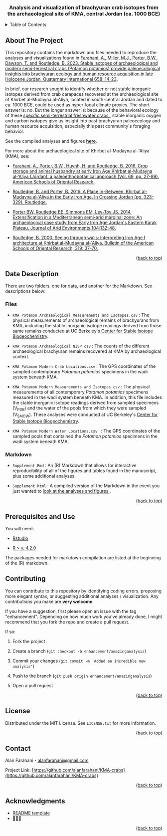 <!-- Improved compatibility of back to top link: See: https://github.com/othneildrew/Best-README-Template/pull/73 -->
<a name="readme-top"></a>
<!--
*** Thanks for checking out the Best-README-Template. If you have a suggestion
*** that would make this better, please fork the repo and create a pull request
*** or simply open an issue with the tag "enhancement".
*** Don't forget to give the project a star!
*** Thanks again! Now go create something AMAZING! :D
-->


<h3 align="center">Analysis and visualization of brachyuran crab isotopes from the archaeological site of KMA, central Jordan (ca. 1000 BCE)</h3>

<!-- TABLE OF CONTENTS -->
<details>
  <summary>Table of Contents</summary>
  <ol>
    <li>
      <a href="#about-the-project">About The Project</a>
    </li>
    <li>
      <a href="#data-description">Data Description</a>
      <ul>
        <li><a href="#files">Files</a></li>
        <li><a href="#markdown">Markdown</a></li>
      </ul>
    </li>
    <li><a href="#prerequisites-and-use">Prerequisites and Use</a></li>
    <li><a href="#contributing">Contributing</a></li>
    <li><a href="#license">License</a></li>
    <li><a href="#contact">Contact</a></li>
    <li><a href="#acknowledgments">Acknowledgments</a></li>
  </ol>
</details>



<!-- ABOUT THE PROJECT -->
## About The Project

This repository contains the markdown and files needed to reproduce the analyses and visualizations found in [Farahani, A., Miller, M.J., Porter, B.W., Dawson, T. and Routledge, B. 2023. Stable isotopes of archaeological and modern semi-terrestrial crabs (Potamon potamios) provide paleoecological insights into brachyuran ecology and human resource acquisition in late Holocene Jordan. Quaternary International 658: 14-23](https://www.sciencedirect.com/science/article/pii/S1040618223000733).

In brief, our research sought to identify whether or not stable inorganic isotopes derived from crab carapaces recovered at the archaeological site of Khirbet al-Mudayna al-Aliya, located in south-central Jordan and dated to ca. 1000 BCE, could be used as hyper-local climate proxies.  The short answer is: no.  But the longer answer is: because of the behavioral ecology of these [specific semi-terrestrial freshwater crabs ](https://en.wikipedia.org/wiki/Potamon_potamios), stable inorganic oxygen and carbon isotopes give us insight into past brachyuran paleoecology and human resource acquisition, especially this past community's foraging behavior.

See the compiled analyses and figures **<a href = "http://thebalkarchaeology.com/markdowns/KMAcrabs.html" target = "_blank"> here</a>**.

For more about the archaeological site of Khirbet al-Mudayna al-'Aliya (KMA), see: 

- [Farahani, A., Porter, B.W., Huynh, H. and Routledge, B. 2016. Crop storage and animal husbandry at early Iron Age Khirbat al-Mudayna al-‘Aliya (Jordan): a paleoethnobotanical approach (Vol. 69, pp. 27-89). American Schools of Oriental Research.](https://livrepository.liverpool.ac.uk/3002334/1/AASOR69-KMA.pdf)

- [Routledge, B. and Porter, B.,2016. A Place In-Between: Khirbat al-Mudayna al-‘Aliya in the Early Iron Age. In Crossing Jordan (pp. 323-329). Routledge.](https://www.taylorfrancis.com/chapters/edit/10.4324/9781315478579-44/place-bruce-routledge-benjamin-porter)

- [Porter BW, Routledge BE, Simmons EM, Lev-Tov JS. 2014. Extensification in a Mediterranean semi-arid marginal zone: An archaeological case study from Early Iron Age Jordan's Eastern Karak Plateau. Journal of Arid Environments 104:132-48.](https://escholarship.org/content/qt1tt957q7/qt1tt957q7.pdf)

- [Routledge, B. 2000. Seeing through walls: interpreting Iron Age I architecture at Khirbat al-Mudayna al-ʿAliya. Bulletin of the American Schools of Oriental Research, 319: 37-70.](https://www.journals.uchicago.edu/doi/abs/10.2307/1357559)

<p align="right">(<a href="#readme-top">back to top</a>)</p>


<!-- GETTING STARTED -->
## Data Description

There are two folders, one for data, and another for the Markdown.  See descriptions below:

### Files

- `KMA Potamon Archaeological Measurements and Isotopes.csv`
: The physical measurements of archaeological remains of brachyurans from KMA, including the stable inorganic isotope readings derived from those same remains conducted at UC Berkeley's [Center for Stable Isotope Biogeochemistry](https://nature.berkeley.edu/stableisotopelab/).

- `KMA Potamon Archaeological NISP.csv`
: The counts of the different archaeological brachyuran remains recovered at KMA by archaeological context.

- `KMA Potamon Modern Crab Locations.csv`
: The GPS coordinates of the sampled contemporary *Potamon potamios* specimens in the wadi system beneath KMA.

- `KMA Potamon Modern Measurements and Isotopes.csv`
: The physical measurements of all contemporary *Potamon potamios* specimens measured in the wadi system beneath KMA.  In addition, this file includes the stable inorganic isotope readings derived from sampled specimens (V<sub>PDB</sub>) and the water of the pools from which they were sampled (V<sub>SMOW</sub>).  These analyses were conducted at UC Berkeley's [Center for Stable Isotope Biogeochemistry](https://nature.berkeley.edu/stableisotopelab/).

- `KMA Potamon Modern Water Locations.csv `
: The GPS coordinates of the sampled pools that contained the *Potamon potamios* specimens in the wadi system beneath KMA.

### Markdown

- `Supplement.Rmd`
: An (R) Markdown that allows for interactive reproducibility of all of the figures and tables found in the manuscript, plus some additional analyses.

- `Supplement.html`
: A compiled version of the Markdown in the event you just wanted to <a href = "http://thebalkarchaeology.com/markdowns/KMAcrabs.html" target = "_blank"> look at the analyses and figures </a>.

<p align="right">(<a href="#readme-top">back to top</a>)</p>

## Prerequisites and Use

You will need:

- [Rstudio](https://posit.co/products/open-source/rstudio/)

- [R > v. 4.2.0](https://www.r-project.org/)

The packages needed for markdown compilation are listed at the beginning of the (R) markdown.

<!-- CONTRIBUTING -->
## Contributing

You can contribute to this repository by identifying coding errors, proposing more elegant syntax, or suggesting additional analyses / visualization. Any contributions you make are **very welcome**.

If you have a suggestion, first please open an issue with the tag "enhancement".  Depending on how much work you've already done, I might recommend that you fork the repo and create a pull request.

If so:

1. Fork the project

2. Create a branch (`git checkout -b enhancement/amazinganalysis`)

3. Commit your changes (`git commit -m 'Added an incredible new analysis'`)

4. Push to the branch (`git push origin enhancement/amazinganalysis`)

5. Open a pull request

<p align="right">(<a href="#readme-top">back to top</a>)</p>



<!-- LICENSE -->
## License

Distributed under the MIT License. See `LICENSE.txt` for more information.

<p align="right">(<a href="#readme-top">back to top</a>)</p>



<!-- CONTACT -->
## Contact

Alan Farahani - alanfarahani@gmail.com

Project Link: [https://github.com/alanfarahani/KMA-crabs](https://github.com/alanfarahani/KMA-crabs)

<p align="right">(<a href="#readme-top">back to top</a>)</p>



<!-- ACKNOWLEDGMENTS -->
## Acknowledgments

* [README template](https://github.com/othneildrew/Best-README-Template/tree/master)
* 🦀🦀🦀

<p align="right">(<a href="#readme-top">back to top</a>)</p>
